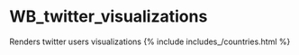 # WB_twitter_visualizations
Renders twitter users visualizations
{% include includes_/countries.html %}

